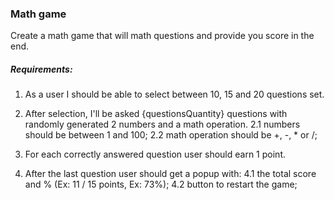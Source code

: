 ### Math game

Create a math game that will math questions and provide you score in the end.

##### Requirements:

1. As a user I should be able to select between 10, 15 and 20 questions set.
2. After selection, I'll be asked {questionsQuantity} questions with randomly generated 2 numbers and a math operation.
   2.1 numbers should be between 1 and 100;
   2.2 math operation should be +, -, \* or /;

3. For each correctly answered question user should earn 1 point.
4. After the last question user should get a popup with:
   4.1 the total score and % (Ex: 11 / 15 points, Ex: 73%);
   4.2 button to restart the game;
